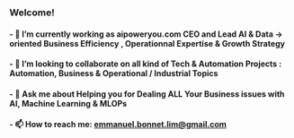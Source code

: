 ### Welcome! 

#### - 🔭 I’m currently working as aipoweryou.com CEO and Lead AI & Data -> oriented Business Efficiency , Operationnal Expertise & Growth Strategy
#### - 🤝 I’m looking to collaborate on all kind of Tech & Automation Projects : Automation, Business & Operational / Industrial Topics
#### - 💬 Ask me about Helping you for Dealing ALL Your Business issues with AI, Machine Learning & MLOPs
#### - 📫 How to reach me: emmanuel.bonnet.lim@gmail.com 


